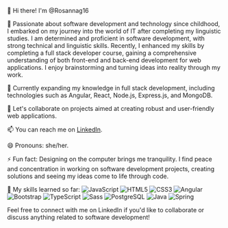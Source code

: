 👋 Hi there! I'm @Rosannag16

🚀 Passionate about software development and technology since childhood, I embarked on my journey into the world of IT after completing my linguistic studies. I am determined and proficient in software development, with strong technical and linguistic skills. Recently, I enhanced my skills by completing a full stack developer course, gaining a comprehensive understanding of both front-end and back-end development for web applications. I enjoy brainstorming and turning ideas into reality through my work.

🌱 Currently expanding my knowledge in full stack development, including technologies such as Angular, React, Node.js, Express.js, and MongoDB.

💬 Let's collaborate on projects aimed at creating robust and user-friendly web applications.

📫 You can reach me on [LinkedIn](https://www.linkedin.com/in/rosa-giordano-9a12a32b0?lipi=urn%3Ali%3Apage%3Ad_flagship3_profile_view_base_contact_details%3BhN7WOMqDQEOgoEud5kEzkg%3D%3D).

😄 Pronouns: she/her.

⚡ Fun fact: Designing on the computer brings me tranquility. I find peace and concentration in working on software development projects, creating solutions and seeing my ideas come to life through code.

📝 My skills learned so far:
![JavaScript](https://img.shields.io/badge/-JavaScript-black?logo=javascript&style=social)
![HTML5](https://img.shields.io/badge/-HTML5-black?logo=html5&style=social)
![CSS3](https://img.shields.io/badge/-CSS3-black?logo=css3&style=social)
![Angular](https://img.shields.io/badge/-Angular-black?logo=angular&style=social)
![Bootstrap](https://img.shields.io/badge/-Bootstrap-black?logo=bootstrap&style=social)
![TypeScript](https://img.shields.io/badge/-TypeScript-black?logo=typescript&style=social)
![Sass](https://img.shields.io/badge/-Sass-black?logo=sass&style=social)
![PostgreSQL](https://img.shields.io/badge/-PostgreSQL-black?logo=postgresql&style=social)
![Java](https://img.shields.io/badge/-Java-black?logo=java&logoColor=white&style=social)
![Spring](https://img.shields.io/badge/-Spring-black?logo=spring&style=social)

Feel free to connect with me on LinkedIn if you'd like to collaborate or discuss anything related to software development!
